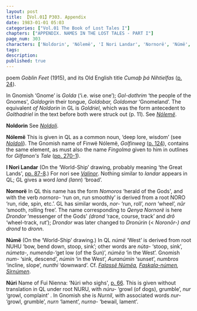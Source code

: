 ```yaml
---
layout: post
title: 【Vol.01】P303. Appendix
date: 1983-01-01 05:03
categories: ["Vol.01 The Book of Lost Tales I"]
chapters: ["APPENDIX. NAMES IN THE LOST TALES - PART I"]
page_num: 303
characters: ['Noldorin', 'Nólemë', 'I Nori Landar', 'Nornorë', 'Númë', 'Núri']
tags: 
description: 
published: true
---
```


<p style="text-indent: 0;">
poem <I>Goblin Feet</I> (1915), and its Old English title <I>Cumaþ þá Nihtielfas</I> (<a href="{{site.baseurl}}/vol01-p24">p. 24</a>).
</p>

In Gnomish ‘Gnome’ is <I>Golda</I> (‘i.e. wise one’); <I>Gol-dothrim</I> ‘the people of the Gnomes', <I>Goldogrin</I> their tongue, <I>Goldobar, Goldomar</I> ‘Gnomeland’. The equivalent <I>of Noldorin</I> in GL is <I>Goldriel</I>, which was the form antecedent to <I>Golthadriel</I> in the text before both were struck out (p. 11). See <I>[Nólemë]({{site.baseurl}}/characters#Nólemë)</I>.

<B>Noldorin</B>   See <I>[Noldoli]({{site.baseusl}}/characters#Noldoli)</I>.

<B>Nólemë</B> This is given in QL as a common noun, ‘deep lore, wisdom’ (see <I>[Noldoli]({{site.baseurl}}/characters#Noldoli)</I>). The Gnomish name of Finwë Nólemë, <I>Golfinweg</I> ([p. 124]({{site.baseurl}}/vol01-p124)), contains the same element, as must also the name <I>Fingolma</I> given to him in outlines for <I>Gilfanon's Tale</I> ([pp. 270-1]({{site.baseurl}}/vol01-p270)).

<B>I Nori Landar</B> (On the ‘World-Ship’ drawing, probably meaning ‘the Great Lands', [pp. 87-8]({{site.baseurl}}/vol01-p87).) For nori see <I>[Valinor]({{site.baseurl}}/characters#Valinor)</I>. Nothing similar to <I>landar</I> appears in QL; GL gives a word <I>land (lann</I>) ‘broad’.

<B>Nornorë</B>   In QL this name has the form <I>Nomoros</I> ‘herald of the Gods', and with the verb <I>nornoro-</I> ‘run on, run smoothly’ is derived from a root NORO ‘run, ride, spin, etc.’. GL has similar words, <I>nor-</I> ‘run, roll’, <I>norn</I> ‘wheel’, <I>nûr</I> ‘smooth, rolling free’. The name corresponding to <I>Qenya Nornorë</I> is here <I>Drondor</I> ‘messenger of the Gods' <I>(drond</I> ‘race, course, track’ and <I>drô</I> ‘wheel-track, rut’); <I>Drondor</I> was later changed to <I>Dronúrin</I> (< <I>Noronōr-) and drond</I> to <I>dronn</I>.

<B>Númë</B> (On the ‘World-Ship’ drawing.) In QL <I>númë</I> ‘West’ is derived from root NUHU ‘bow, bend down, stoop, sink’; other words are <I>núta-</I> ‘stoop, sink’, <I>númeta-, numenda-</I>‘get low (of the Sun)’, <I>númëa</I> ‘in the West’. Gnomish <I>num-</I> ‘sink, descend’, <I>númin</I> ‘in the West’, <I>Auranúmin</I> ‘sunset’, <I>numbros</I> ‘incline, slope’, <I>nunthi</I> ‘downward’. Cf. <I>[Falassë Númëa]({{site.baseurl}}/characters#Falassë%20Númëa), [Faskala-númen]({{site.baseurl}}/characters#Faskala-númen), [Sirnúmen]({{site.baseurl}}/characters#Sirnúmen)</I>.

<B>Núri</B>  Name of Fui Nienna: ‘Núri who sighs', [p. 66]({{site.baseurl}}/vol01-p66). This is given without translation in QL under root NURU, with <I>núru-</I> ‘growl (of dogs), grumble’, <I>nur</I> ‘growl, complaint’ . In Gnomish she is <I>Nurnil</I>, with associated words <I>nur-</I> ‘growl, grumble’, <I>nurn</I> ‘lament’, <I>nurna-</I> ‘bewail, lament’.

